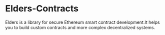 # Elders-Contracts
Elders is a library for secure Ethereum smart contract development.It helps you to build custom contracts and more complex decentralized systems.
